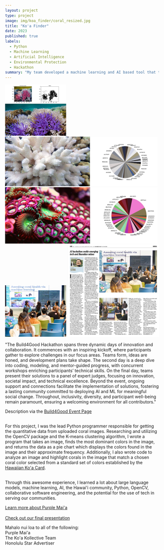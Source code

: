 ```yaml
---
layout: project
type: project
image: img/koa_finder/coral_resized.jpg
title: "Ko'a Finder"
date: 2023
published: true
labels:
  - Python
  - Machine Learning
  - Artificial Intelligence
  - Environmental Protection
  - Hackathon
summary: "My team developed a machine learning and AI based tool that takes images of coral and translates them into quantitative data about the coral's health that coral cultivating organizations can use to monitor their work and better guide their conservation efforts and practices."
---
```


<div class="text-center p-4">
  <img width="200px" src="../img/koa_finder/koa_card_comparison.png" class="img-thumbnail" >
  <img width="500px" src="../img/koa_finder/bleached_coral_colors.jpg" class="img-thumbnail" >
  <img width="500px" src="../img/koa_finder/healthy_coral_colors.jpg" class="img-thumbnail" >
  <img width="200px" src="../img/koa_finder/build4good_speaker.jpg" class="img-thumbnail" >
  <img width="300px" src="../img/koa_finder/IMG_7910.jpeg" class="img-thumbnail" >
</div>

"The Build4Good Hackathon spans three dynamic days of innovation and collaboration. It commences with an inspiring kickoff, where participants gather to explore challenges in our focus areas. Teams form, ideas are honed, and development plans take shape. The second day is a deep dive into coding, modeling, and mentor-guided progress, with concurrent workshops enriching participants’ technical skills. On the final day, teams present their solutions to a panel of expert judges, focusing on innovation, societal impact, and technical excellence.
Beyond the event, ongoing support and connections facilitate the implementation of solutions, fostering a lasting community committed to deploying AI and ML for meaningful social change. Throughout, inclusivity, diversity, and participant well-being remain paramount, ensuring a welcoming environment for all contributors."<br>

Description via the [Build4Good Event Page](https://purplemaia.org/event/build4good/)<br><br>

For this project, I was the lead Python programmer responsible for getting the quantitative data from uploaded coral images. Researching and utilizing the OpenCV package and the K-means clustering algorithm, I wrote a program that takes an image, finds the most dominant colors in the image, and returns the data as a pie chart which displays the colors found in the image and their approximate frequency.
Additionally, I also wrote code to analyze an image and highlight corals in the image that match a chosen coral color selected from a standard set of colors established by the [Hawaiian Ko'a Card](https://coralwatch.org/wp-content/uploads/2023/11/2020_Bahr-etal-The-Hawaiian-Ko%CA%BBa-Card-coral-health-and-bleaching-assessment-tool.pdf).<br><br>

Through this awesome experience, I learned a lot about large language models, machine learning, AI, the Hawai'i community, Python, OpenCV, collaborative software engineering, and the potential for the use of tech in serving our communities.


[Learn more about Purple Mai'a](https://purplemaia.org/about/)<br><br>
[Check out our final presentation](https://docs.google.com/presentation/d/1dKP6ula-J-_ap4F8JT8bMd7L-gqq9FQ46dloCljvQjo/edit?usp=sharing)

Mahalo nui loa to all of the following:<br>
Purple Mai'a<br>
The Ko'a Kollective Team<br>
Honolulu Star Advertiser<br>
